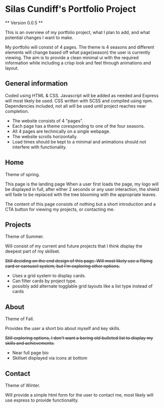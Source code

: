 # Silas Cundiff's Portfolio Project

** Version 0.0.5 **

This is an overview of my portfolio project, what I plan to add, and what potential changes I want to make.

My portfolio will consist of 4 pages. The theme is 4 seasons and different elements will change based off what page(season) the user is currently viewing.
The aim is to provide a clean minimal ui with the required information while including a crisp look and feel through animations and layout.


## General information

Coded using HTML & CSS. Javascript will be added as needed and Express will most likely be used.
CSS written with SCSS and compiled using npm.
Dependencies included, not all will be used until project reaches near completion.

- The website consists of 4 "pages".
- Each page has a theme coresponding to one of the four seasons.
- All 4 pages are technically on a single webpage.
- The website scrolls horizontally.
- Load times should be kept to a minimal and animations should not interfere with functionality.

## Home

Theme of spring.

This page is the landing page 
When a user first loads the page, my logo will be displayed in full, after either 2 seconds or any user interaction, the shield will fade to be replaced with the tree blooming with the appropriate leaves.

The content of this page consists of nothing but a short introduction and a CTA button for viewing my projects, or contacting me.

## Projects

Theme of Summer.

Will consist of my current and future projects that I think display the deepest part of my skillset.

~~Still deciding on the end design of this page. Will most likely use a fliping card or carousel system, but I'm exploring other options.~~

- Uses a grid system to display cards. 
- Can filter cards by project type.
- possibly add alternate togglable grid layouts like a list type instead of cards


## About

Theme of Fall.

Provides the user a short bio about myself and key skills.

~~Still exploring options, I don't want a boring old bulleted list to display my skills and achievements.~~

- Near full page bio
- Skillset displayed via icons at bottom


## Contact

Theme of Winter.

Will provide a simple html form for the user to contact me, most likely will use express to provide functionality.

